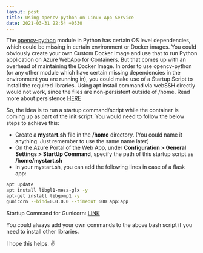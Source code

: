 ```yaml
---
layout: post
title: Using opencv-python on Linux App Service
date: 2021-03-31 22:54 +0530
---
```


The [opencv-python](https://pypi.org/project/opencv-python/) module in Python has certain OS level dependencies, which could be missing in certain environment or Docker images. You could obviously create your own Custom Docker Image and use that to run Python application on Azure WebApp for Containers. But that comes up with an overhead of maintaining the Docker Image. In order to use opencv-python (or any other module which have certain missing dependencies in the environment you are running in), you could make use of a Startup Script to install the required libraries. Using apt install command via webSSH directly would not work, since the files are non-persistent outside of /home. Read more about persistence [HERE](https://docs.microsoft.com/en-us/archive/blogs/waws/things-you-should-know-web-apps-and-linux#if-youre-persisting-files-only-the-home-directory-is-persistedapplies-to-web-app-for-containers)  

So, the idea is to run a startup command/script while the container is coming up as part of the init script. You would need to follow the below steps to achieve this:  

- Create a __mystart.sh__ file in the __/home__ directory. (You could name it anything. Just remember to use the same name later)
- On the Azure Portal of the Web App, under __Configuration > General Settings > StartUp Command__, specify the path of this startup script as __/home/mystart.sh__
- In your mystart.sh, you can add the following lines in case of a flask app:
  
```bash
apt update
apt install libgl1-mesa-glx -y
apt-get install libgomp1 -y
gunicorn --bind=0.0.0.0 --timeout 600 app:app
```

Startup Command for Gunicorn: [LINK](https://docs.microsoft.com/en-us/azure/developer/python/tutorial-deploy-app-service-on-linux-04#django-startup-commands)

You could always add your own commands to the above bash script if you need to install other libraries.

I hope this helps. :v:
